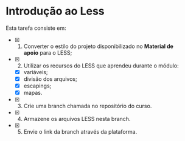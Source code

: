# Introdução ao Less

Esta tarefa consiste em: 

- [x] 1) Converter o estilo do projeto disponibilizado no **Material de apoio** para o LESS;
- [x] 2) Utilizar os recursos do LESS que aprendeu durante o módulo:
    - [x]  variáveis;
    - [x]  divisão dos arquivos;
    - [x]  escapings;
    - [x]  mapas.
- [x]  3) Crie uma branch chamada   no repositório do curso.
- [x]  4) Armazene os arquivos LESS nesta branch.
- [x]  5) Envie o link da branch através da plataforma.
